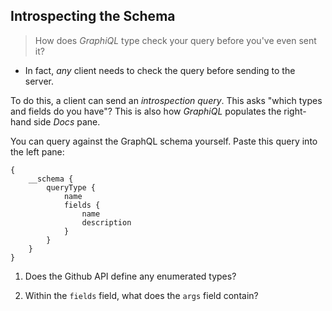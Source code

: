 
## Introspecting the Schema

> How does _GraphiQL_ type check your query before you've even sent it?

- In fact, _any_ client needs to check the query before sending to the server.

To do this, a client can send an _introspection query_. This asks "which types and fields do you have"? This is also how _GraphiQL_ populates the right-hand side _Docs_ pane.

You can query against the GraphQL schema yourself. Paste this query into the left pane:


    {
        __schema {
            queryType {
                name
                fields {
                    name
                    description
                }
            }
        }
    }


  1. Does the Github API define any enumerated types?

  2. Within the `fields` field, what does the `args` field contain?
